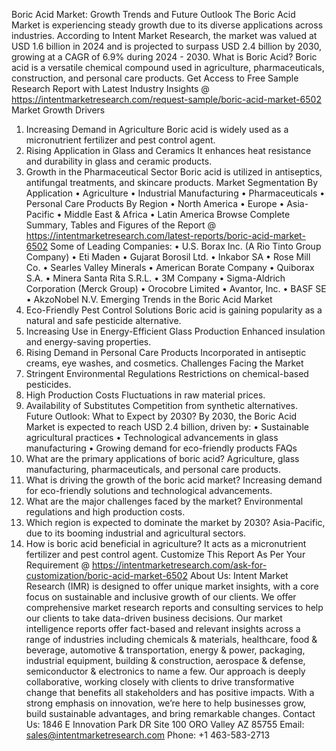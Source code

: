 Boric Acid Market: Growth Trends and Future Outlook
The Boric Acid Market is experiencing steady growth due to its diverse applications across industries. According to Intent Market Research, the market was valued at USD 1.6 billion in 2024 and is projected to surpass USD 2.4 billion by 2030, growing at a CAGR of 6.9% during 2024 - 2030.
What is Boric Acid?
Boric acid is a versatile chemical compound used in agriculture, pharmaceuticals, construction, and personal care products.
Get Access to Free Sample Research Report with Latest Industry Insights @  https://intentmarketresearch.com/request-sample/boric-acid-market-6502
Market Growth Drivers
1. Increasing Demand in Agriculture
Boric acid is widely used as a micronutrient fertilizer and pest control agent.
2. Rising Application in Glass and Ceramics
It enhances heat resistance and durability in glass and ceramic products.
3. Growth in the Pharmaceutical Sector
Boric acid is utilized in antiseptics, antifungal treatments, and skincare products.
Market Segmentation
By Application
•	Agriculture
•	Industrial Manufacturing
•	Pharmaceuticals
•	Personal Care Products
By Region
•	North America
•	Europe
•	Asia-Pacific
•	Middle East & Africa
•	Latin America
Browse Complete Summary, Tables and Figures of the Report @ https://intentmarketresearch.com/latest-reports/boric-acid-market-6502
Some of Leading Companies:
•	U.S. Borax Inc. (A Rio Tinto Group Company)
•	Eti Maden
•	Gujarat Borosil Ltd.
•	Inkabor SA
•	Rose Mill Co.
•	Searles Valley Minerals
•	American Borate Company
•	Quiborax S.A.
•	Minera Santa Rita S.R.L.
•	3M Company
•	Sigma-Aldrich Corporation (Merck Group)
•	Orocobre Limited
•	Avantor, Inc.
•	BASF SE
•	AkzoNobel N.V. 
Emerging Trends in the Boric Acid Market
1. Eco-Friendly Pest Control Solutions
Boric acid is gaining popularity as a natural and safe pesticide alternative.
2. Increasing Use in Energy-Efficient Glass Production
Enhanced insulation and energy-saving properties.
3. Rising Demand in Personal Care Products
Incorporated in antiseptic creams, eye washes, and cosmetics.
Challenges Facing the Market
1. Stringent Environmental Regulations
Restrictions on chemical-based pesticides.
2. High Production Costs
Fluctuations in raw material prices.
3. Availability of Substitutes
Competition from synthetic alternatives.
Future Outlook: What to Expect by 2030?
By 2030, the Boric Acid Market is expected to reach USD 2.4 billion, driven by:
•	Sustainable agricultural practices
•	Technological advancements in glass manufacturing
•	Growing demand for eco-friendly products
FAQs
1. What are the primary applications of boric acid?
Agriculture, glass manufacturing, pharmaceuticals, and personal care products.
2. What is driving the growth of the boric acid market?
Increasing demand for eco-friendly solutions and technological advancements.
3. What are the major challenges faced by the market?
Environmental regulations and high production costs.
4. Which region is expected to dominate the market by 2030?
Asia-Pacific, due to its booming industrial and agricultural sectors.
5. How is boric acid beneficial in agriculture?
It acts as a micronutrient fertilizer and pest control agent.
Customize This Report As Per Your Requirement @  https://intentmarketresearch.com/ask-for-customization/boric-acid-market-6502
About Us:
Intent Market Research (IMR) is designed to offer unique market insights, with a core focus on sustainable and inclusive growth of our clients. We offer comprehensive market research reports and consulting services to help our clients to take data-driven business decisions.
Our market intelligence reports offer fact-based and relevant insights across a range of industries including chemicals & materials, healthcare, food & beverage, automotive & transportation, energy & power, packaging, industrial equipment, building & construction, aerospace & defense, semiconductor & electronics to name a few.
Our approach is deeply collaborative, working closely with clients to drive transformative change that benefits all stakeholders and has positive impacts. With a strong emphasis on innovation, we’re here to help businesses grow, build sustainable advantages, and bring remarkable changes.
Contact Us:
1846 E Innovation Park DR Site
100 ORO Valley AZ 85755
Email: sales@intentmarketresearch.com
Phone: +1 463-583-2713

